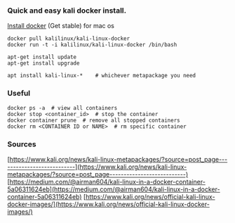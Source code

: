 ### Quick and easy kali docker install.

[Install docker](https://docs.docker.com/v17.12/docker-for-mac/install/#download-docker-for-mac) (Get stable) for mac os

```
docker pull kalilinux/kali-linux-docker
docker run -t -i kalilinux/kali-linux-docker /bin/bash

apt-get install update
apt-get install upgrade

apt install kali-linux-*    # whichever metapackage you need
```

### Useful

```
docker ps -a  # view all containers
docker stop <container_id>  # stop the container
docker container prune  # remove all stopped containers
docker rm <CONTAINER ID or NAME>  # rm specific container
```

### Sources

[https://www.kali.org/news/kali-linux-metapackages/?source=post_page---------------------------](https://www.kali.org/news/kali-linux-metapackages/?source=post_page---------------------------)
[https://medium.com/@airman604/kali-linux-in-a-docker-container-5a06311624eb](https://medium.com/@airman604/kali-linux-in-a-docker-container-5a06311624eb)
[https://www.kali.org/news/official-kali-linux-docker-images/](https://www.kali.org/news/official-kali-linux-docker-images/)
